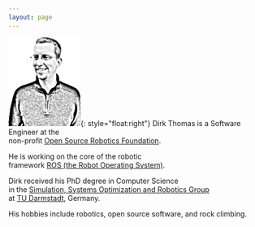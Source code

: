 ```yaml
---
layout: page
---
```


![Dirk Thomas](images/dirk-thomas.png){: style="float:right"}
Dirk Thomas is a Software Engineer at the  
non-profit [Open Source Robotics Foundation](http://www.osrfoundation.org).

He is working on the core of the robotic  
framework [ROS (the Robot Operating System)](http://www.ros.org).

Dirk received his PhD degree in Computer Science  
in the [Simulation, Systems Optimization and Robotics Group](http://www.sim.informatik.tu-darmstadt.de/en/)  
at [TU Darmstadt](http://www.tu-darmstadt.de), Germany.

His hobbies include robotics, open source software, and rock climbing.